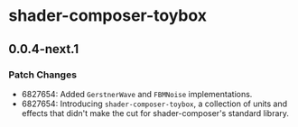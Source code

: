 # shader-composer-toybox

## 0.0.4-next.1

### Patch Changes

- 6827654: Added `GerstnerWave` and `FBMNoise` implementations.
- 6827654: Introducing `shader-composer-toybox`, a collection of units and effects that didn't make the cut for shader-composer's standard library.
